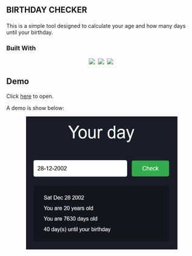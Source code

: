 ## BIRTHDAY CHECKER<p align='center'>

This is a simple tool designed to calculate your age and how many days until your birthday.

### Built With
<p align='center'>
  <img src="https://img.shields.io/badge/code-javascript-informational?style=for-the-badge&logo=javascript&logoColor=white&color=2aa889"/>&nbsp;
  <img src="https://img.shields.io/badge/web-html-informational?style=for-the-badge&logo=html5&logoColor=white&color=2aa889"/>&nbsp;
  <img src="https://img.shields.io/badge/web-css-informational?style=for-the-badge&logo=css3&logoColor=white&color=2aa889"/>&nbsp;

## Demo
Click [here](https://bernardoyewole.github.io/birthday-checker/) to open.

A demo is show below:

<p align='center'>
<img src='./assets/img/your-day.png' width='400px' height='350px'>
</p>